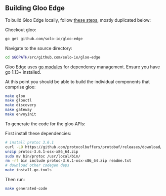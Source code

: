 ## Building Gloo Edge 

To build Gloo Edge locally, follow [these steps](https://docs.solo.io/gloo-edge/latest/guides/dev/setting-up-dev-environment/), mostly duplicated below:

Checkout gloo:

```bash
go get github.com/solo-io/gloo-edge
```

Navigate to the source directory:

```bash
cd $GOPATH/src/github.com/solo-io/gloo-edge
```

Gloo Edge uses [go modules](https://github.com/golang/go/wiki/Modules) for dependency management. Ensure you have go 1.13+ installed.

At this point you should be able to build the individual components that comprise gloo:

```bash
make gloo
make glooctl
make discovery
make gateway
make envoyinit
```


To generate the code for the gloo APIs:


First install these dependencies:

```bash
# install protoc 3.6.1
curl -LO https://github.com/protocolbuffers/protobuf/releases/download/v3.6.1/protoc-3.6.1-osx-x86_64.zip
unzip protoc-3.6.1-osx-x86_64.zip
sudo mv bin/protoc /usr/local/bin/
rm -rf bin include protoc-3.6.1-osx-x86_64.zip readme.txt
# download other codegen deps
make install-go-tools
```

Then run:

```bash
make generated-code
```